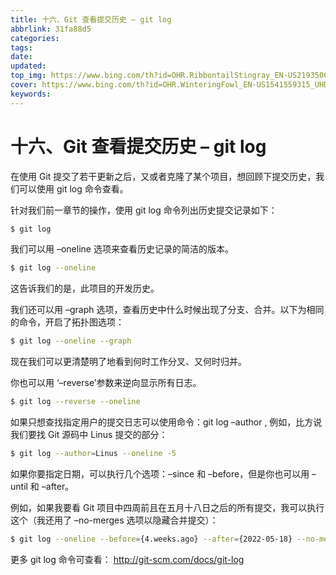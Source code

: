 ```yaml
---
title: 十六、Git 查看提交历史 – git log
abbrlink: 31fa88d5
categories: 
tags: 
date: 
updated: 
top_img: https://www.bing.com/th?id=OHR.RibbontailStingray_EN-US2193500448_UHD.jpg
cover: https://www.bing.com/th?id=OHR.WinteringFowl_EN-US1541559315_UHD.jpg
keywords: 
---
```

# 十六、Git 查看提交历史 – git log

在使用 Git 提交了若干更新之后，又或者克隆了某个项目，想回顾下提交历史，我们可以使用 git log 命令查看。

针对我们前一章节的操作，使用 git log 命令列出历史提交记录如下：

```sh
$ git log
```

我们可以用 –oneline 选项来查看历史记录的简洁的版本。

```sh
$ git log --oneline
```

这告诉我们的是，此项目的开发历史。

我们还可以用 –graph 选项，查看历史中什么时候出现了分支、合并。以下为相同的命令，开启了拓扑图选项：

```sh
$ git log --oneline --graph
```

现在我们可以更清楚明了地看到何时工作分叉、又何时归并。

你也可以用 ‘–reverse’参数来逆向显示所有日志。

```sh
$ git log --reverse --oneline
```

如果只想查找指定用户的提交日志可以使用命令：git log –author , 例如，比方说我们要找 Git 源码中 Linus 提交的部分：

```sh
$ git log --author=Linus --oneline -5
```

如果你要指定日期，可以执行几个选项：–since 和 –before，但是你也可以用 –until 和 –after。

例如，如果我要看 Git 项目中四周前且在五月十八日之后的所有提交，我可以执行这个（我还用了 –no-merges 选项以隐藏合并提交）：

```sh
$ git log --oneline --before={4.weeks.ago} --after={2022-05-18} --no-merges
```

更多 git log 命令可查看： http://git-scm.com/docs/git-log